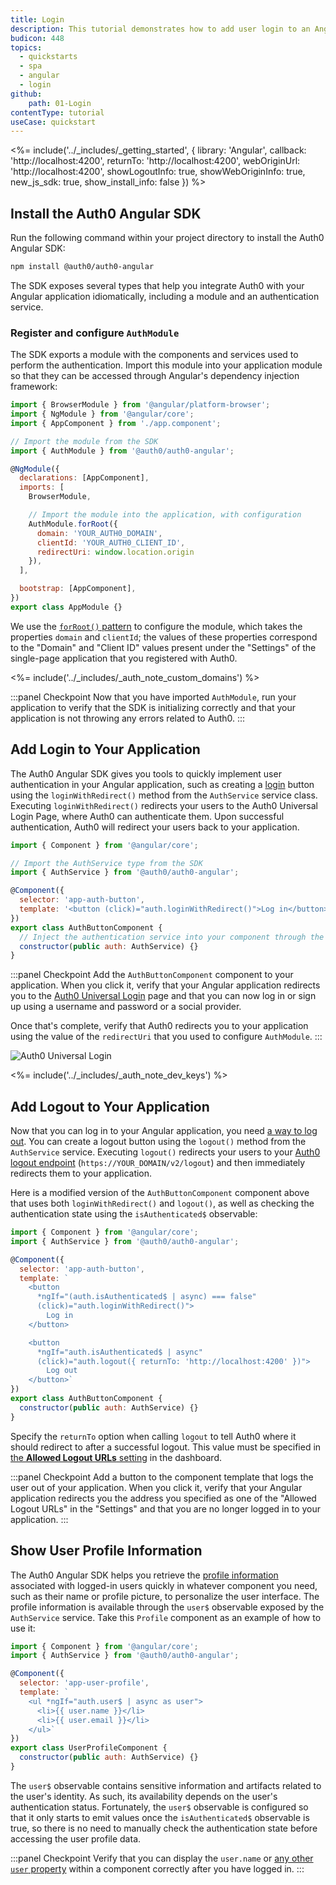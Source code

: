 ```yaml
---
title: Login
description: This tutorial demonstrates how to add user login to an Angular application using Auth0.
budicon: 448
topics:
  - quickstarts
  - spa
  - angular
  - login
github:
    path: 01-Login
contentType: tutorial
useCase: quickstart
---
```


<!-- markdownlint-disable MD002 MD034 MD041 -->

<%= include('../_includes/_getting_started', { library: 'Angular', callback: 'http://localhost:4200', returnTo: 'http://localhost:4200', webOriginUrl: 'http://localhost:4200', showLogoutInfo: true, showWebOriginInfo: true, new_js_sdk: true, show_install_info: false }) %>

## Install the Auth0 Angular SDK

Run the following command within your project directory to install the Auth0 Angular SDK:

```bash
npm install @auth0/auth0-angular
```

The SDK exposes several types that help you integrate Auth0 with your Angular application idiomatically, including a module and an authentication service.

### Register and configure `AuthModule`

The SDK exports a module with the components and services used to perform the authentication. Import this module into your application module so that they can be accessed through Angular's dependency injection framework:

```javascript
import { BrowserModule } from '@angular/platform-browser';
import { NgModule } from '@angular/core';
import { AppComponent } from './app.component';

// Import the module from the SDK
import { AuthModule } from '@auth0/auth0-angular';

@NgModule({
  declarations: [AppComponent],
  imports: [
    BrowserModule,

    // Import the module into the application, with configuration
    AuthModule.forRoot({
      domain: 'YOUR_AUTH0_DOMAIN',
      clientId: 'YOUR_AUTH0_CLIENT_ID',
      redirectUri: window.location.origin
    }),
  ],

  bootstrap: [AppComponent],
})
export class AppModule {}
```

We use the [`forRoot()` pattern](https://angular.io/guide/singleton-services#the-forroot-pattern) to configure the module, which takes the properties `domain` and `clientId`; the values of these properties correspond to the "Domain" and "Client ID" values present under the "Settings" of the single-page application that you registered with Auth0.

<%= include('../_includes/_auth_note_custom_domains') %>

:::panel Checkpoint
Now that you have imported `AuthModule`, run your application to verify that the SDK is initializing correctly and that your application is not throwing any errors related to Auth0.
:::

## Add Login to Your Application

The Auth0 Angular SDK gives you tools to quickly implement user authentication in your Angular application, such as creating a [login](/login) button using the `loginWithRedirect()` method from the `AuthService` service class. Executing `loginWithRedirect()` redirects your users to the Auth0 Universal Login Page, where Auth0 can authenticate them. Upon successful authentication, Auth0 will redirect your users back to your application.

```javascript
import { Component } from '@angular/core';

// Import the AuthService type from the SDK
import { AuthService } from '@auth0/auth0-angular';

@Component({
  selector: 'app-auth-button',
  template: '<button (click)="auth.loginWithRedirect()">Log in</button>'
})
export class AuthButtonComponent {
  // Inject the authentication service into your component through the constructor
  constructor(public auth: AuthService) {}
}
```

:::panel Checkpoint
Add the `AuthButtonComponent` component to your application. When you click it, verify that your Angular application redirects you to the [Auth0 Universal Login](https://auth0.com/universal-login) page and that you can now log in or sign up using a username and password or a social provider.

Once that's complete, verify that Auth0 redirects you to your application using the value of the `redirectUri` that you used to configure `AuthModule`.
:::

![Auth0 Universal Login](https://cdn.auth0.com/blog/universal-login/lightweight-login.png)

<%= include('../_includes/_auth_note_dev_keys') %>

## Add Logout to Your Application

Now that you can log in to your Angular application, you need [a way to log out](/logout/guides/logout-auth0). You can create a logout button using the `logout()` method from the `AuthService` service. Executing `logout()` redirects your users to your [Auth0 logout endpoint](/api/authentication?javascript#logout) (`https://YOUR_DOMAIN/v2/logout`) and then immediately redirects them to your application.

Here is a modified version of the `AuthButtonComponent` component above that uses both `loginWithRedirect()` and `logout()`, as well as checking the authentication state using the `isAuthenticated$` observable:

```javascript
import { Component } from '@angular/core';
import { AuthService } from '@auth0/auth0-angular';

@Component({
  selector: 'app-auth-button',
  template: `
    <button 
      *ngIf="(auth.isAuthenticated$ | async) === false"
      (click)="auth.loginWithRedirect()">
        Log in
    </button>

    <button 
      *ngIf="auth.isAuthenticated$ | async"
      (click)="auth.logout({ returnTo: 'http://localhost:4200' })">
        Log out
    </button>`
})
export class AuthButtonComponent {
  constructor(public auth: AuthService) {}
}
```

Specify the `returnTo` option when calling `logout` to tell Auth0 where it should redirect to after a successful logout. This value must be specified in [the **Allowed Logout URLs** setting](#configure-logout-urls) in the dashboard.

:::panel Checkpoint
Add a button to the component template that logs the user out of your application. When you click it, verify that your Angular application redirects you the address you specified as one of the "Allowed Logout URLs" in the "Settings" and that you are no longer logged in to your application.
:::

## Show User Profile Information

The Auth0 Angular SDK helps you retrieve the [profile information](/users/concepts/overview-user-profile) associated with logged-in users quickly in whatever component you need, such as their name or profile picture, to personalize the user interface. The profile information is available through the `user$` observable exposed by the `AuthService` service. Take this `Profile` component as an example of how to use it:

```javascript
import { Component } from '@angular/core';
import { AuthService } from '@auth0/auth0-angular';

@Component({
  selector: 'app-user-profile',
  template: `
    <ul *ngIf="auth.user$ | async as user">
      <li>{{ user.name }}</li>
      <li>{{ user.email }}</li>
    </ul>`
})
export class UserProfileComponent {
  constructor(public auth: AuthService) {}
}
```

The `user$` observable contains sensitive information and artifacts related to the user's identity. As such, its availability depends on the user's authentication status. Fortunately, the `user$` observable is configured so that it only starts to emit values once the `isAuthenticated$` observable is true, so there is no need to manually check the authentication state before accessing the user profile data.

:::panel Checkpoint
Verify that you can display the `user.name` or [any other `user` property](/users/references/user-profile-structure#user-profile-attributes) within a component correctly after you have logged in.
:::
